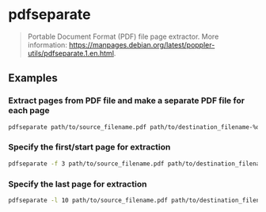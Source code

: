 # pdfseparate

> Portable Document Format (PDF) file page extractor. More information: <https://manpages.debian.org/latest/poppler-utils/pdfseparate.1.en.html>.

## Examples

### Extract pages from PDF file and make a separate PDF file for each page

```bash
pdfseparate path/to/source_filename.pdf path/to/destination_filename-%d.pdf
```

### Specify the first/start page for extraction

```bash
pdfseparate -f 3 path/to/source_filename.pdf path/to/destination_filename-%d.pdf
```

### Specify the last page for extraction

```bash
pdfseparate -l 10 path/to/source_filename.pdf path/to/destination_filename-%d.pdf
```
